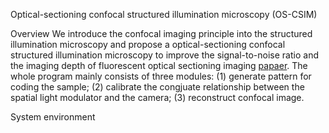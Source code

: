 Optical-sectioning confocal structured illumination microscopy (OS-CSIM)

Overview
We introduce the confocal imaging principle into the structured illumination microscopy and propose a optical-sectioning confocal structured illumination microscopy to improve the signal-to-noise ratio and the imaging depth of fluorescent optical sectioning imaging [papaer](https://opg.optica.org/oe/fulltext.cfm?uri=oe-32-18-32550&id=554913). The whole program mainly consists of three modules: (1) generate pattern for coding the sample; (2) calibrate the congjuate relationship between the spatial light modulator and the camera; (3) reconstruct confocal image.

System environment

